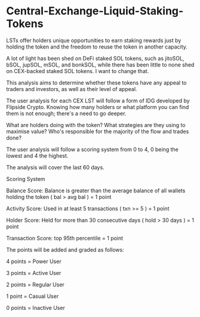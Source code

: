 # Central-Exchange-Liquid-Staking-Tokens

LSTs offer holders unique opportunities to earn staking rewards just by holding the token and the freedom to reuse the token in another capacity.

A lot of light has been shed on DeFi staked SOL tokens, such as jitoSOL, bSOL, jupSOL, mSOL, and bonkSOL, while there has been little to none shed on CEX-backed staked SOL tokens. I want to change that.

This analysis aims to determine whether these tokens have any appeal to traders and investors, as well as their level of appeal.



The user analysis for each CEX LST will follow a form of IDG developed by Flipside Crypto. Knowing how many holders or what platform you can find them is not enough; there's a need to go deeper.

What are holders doing with the token? What strategies are they using to maximise value? Who's responsible for the majority of the flow and trades done?

The user analysis will follow a scoring system from 0 to 4, 0 being the lowest and 4 the highest.

The analysis will cover the last 60 days.

Scoring System

Balance Score: Balance is greater than the average balance of all wallets holding the token ( bal > avg bal ) = 1 point

Activity Score: Used in at least 5 transactions ( txn >= 5 ) = 1 point

Holder Score: Held for more than 30 consecutive days ( hold > 30 days ) = 1 point

Transaction Score: top 95th percentile = 1 point

The points will be added and graded as follows:

4 points = Power User

3 points = Active User

2 points = Regular User

1 point = Casual User

0 points = Inactive User
